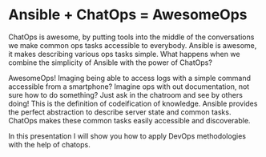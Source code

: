 # Ansible + ChatOps = AwesomeOps

ChatOps is awesome, by putting tools into the middle of the conversations we make common ops tasks accessible to everybody. Ansible is awesome, it makes describing various ops tasks simple. What happens when we combine the simplicity of Ansible with the power of ChatOps?

AwesomeOps! Imaging being able to access logs with a simple command accessible from a smartphone? Imagine ops with out documentation, not sure how to do something? Just ask in the chatroom and see by others doing! This is the definition of codeification of knowledge. Ansible provides the perfect abstraction to describe server state and common tasks. ChatOps makes these common tasks easily accessible and discoverable.

In this presentation I will show you how to apply DevOps methodologies with the help of chatops.


<!--One tenant of a DevOps IT centric culture is the concept of "Codeification of Knowledge". Codeification of Knowledge is about using code to create functional documentation about a particular server state or specific IT procedures and processes. These functional specs are repeatable and testable. Before that knowledge would have been in an engineers head or Word Document, which either is testable or repeatable. Ansible works very well with "Codeification of Knowlege" by providing a flexible layer of abstraction that is both human readable and writable.-->

<!--So now that all our knowledge is codeified how do we make it accessible and discoverable? It's human nature to pick the tried and true path over the new one. This unless you have someone to guide you down the enlightened path. This is where ChatOps can help. ChatOps is about bringing tools into the chatroom conversation. By bring those tools into the chatroom others learn the commands by seeing. The chatroom becomes a shared terminal and the knowledge codeified in those tools become accessible to all.-->
